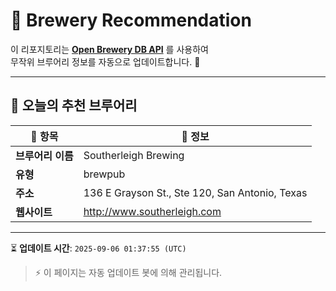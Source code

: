 # 🍺 Brewery Recommendation

이 리포지토리는 **[Open Brewery DB API](https://www.openbrewerydb.org/)** 를 사용하여  
무작위 브루어리 정보를 자동으로 업데이트합니다. 🚀

---

## 🌟 오늘의 추천 브루어리

| 🍻 항목 | 📌 정보 |
|--------|---------|
| **브루어리 이름** | Southerleigh Brewing |
| **유형** | brewpub |
| **주소** | 136 E Grayson St., Ste 120, San Antonio, Texas |
| **웹사이트** | http://www.southerleigh.com |

---

⏳ **업데이트 시간**: `2025-09-06 01:37:55 (UTC)`  

> ⚡ 이 페이지는 자동 업데이트 봇에 의해 관리됩니다.